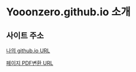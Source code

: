 # Yooonzero.github.io 소개

## 사이트 주소

[나의 github.io URL](https://yooonzero.github.io/)

[페이지 PDF변환 URL](https://www.sodapdf.com/ko/html-to-pdf/)
